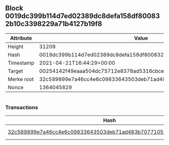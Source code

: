 ## Block 0019dc399b114d7ed02389dc8defa158df800832b10c3398229a71b4127b19f8

Attribute | Value
--- | ---
Height | 31209
Hash | 0019dc399b114d7ed02389dc8defa158df800832b10c3398229a71b4127b19f8
Timestamp | 2021-04-21T16:44:29+00:00
Target | 00254142f49eaaa504dc75712e8378ad5316cbcead634704b3734b6271167cc4
Merke root | 32c589899e7a46cc4e6c09833643503deb71ad483b7077105551c837b1840ed0
Nonce | 1364045829

```

```

### Transactions

Hash | Amount
--- | ---
[32c589899e7a46cc4e6c09833643503deb71ad483b7077105551c837b1840ed0](32c589899e7a46cc4e6c09833643503deb71ad483b7077105551c837b1840ed0.md) | 10.00000000 SKEPTI 
